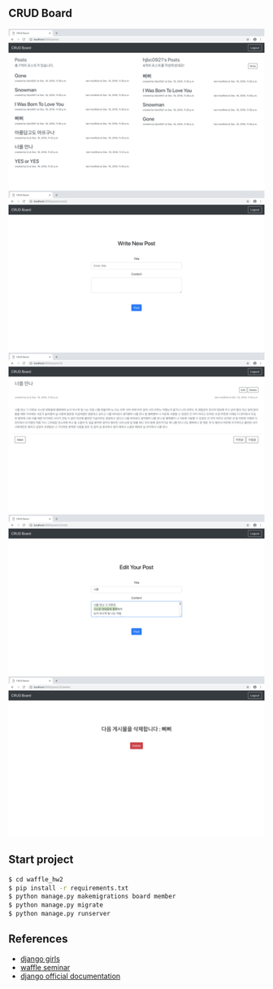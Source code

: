 ## CRUD Board
![capture](/assets/capture.png)
![capture](/assets/capture2.png)
![capture](/assets/capture3.png)
![capture](/assets/capture4.png)
![capture](/assets/capture5.png)

## Start project
```bash
$ cd waffle_hw2
$ pip install -r requirements.txt
$ python manage.py makemigrations board member
$ python manage.py migrate
$ python manage.py runserver
```

## References
* [django girls](https://tutorial.djangogirls.org/ko/django_start_project/)
* [waffle seminar](https://waffle-skile.github.io/lecture/3/)
* [django official documentation](https://docs.djangoproject.com/ko/2.1/topics/auth/default/)